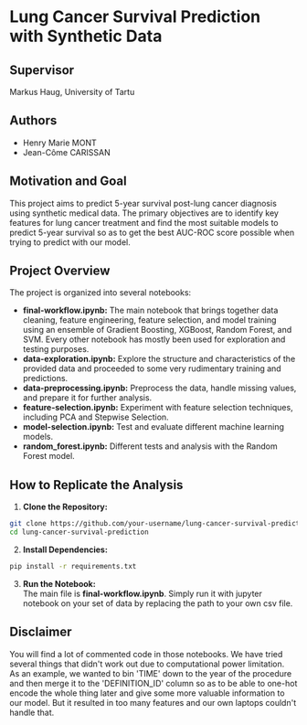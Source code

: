 # Lung Cancer Survival Prediction with Synthetic Data

## Supervisor
Markus Haug, University of Tartu  

## Authors
- Henry Marie MONT
- Jean-Côme CARISSAN

## Motivation and Goal
This project aims to predict 5-year survival post-lung cancer diagnosis using synthetic medical data. The primary objectives are to identify key features for lung cancer treatment and find the most suitable models to predict 5-year survival so as to get the best AUC-ROC score possible when trying to predict with our model.

## Project Overview
The project is organized into several notebooks:

- **final-workflow.ipynb:** The main notebook that brings together data cleaning, feature engineering, feature selection, and model training using an ensemble of Gradient Boosting, XGBoost, Random Forest, and SVM. Every other notebook has mostly been used for exploration and testing purposes.
- **data-exploration.ipynb:** Explore the structure and characteristics of the provided data and proceeded to some very rudimentary training and predictions.
- **data-preprocessing.ipynb:** Preprocess the data, handle missing values, and prepare it for further analysis.
- **feature-selection.ipynb:** Experiment with feature selection techniques, including PCA and Stepwise Selection.
- **model-selection.ipynb:** Test and evaluate different machine learning models.
- **random_forest.ipynb:** Different tests and analysis with the Random Forest model.

## How to Replicate the Analysis
1. **Clone the Repository:**
```bash
git clone https://github.com/your-username/lung-cancer-survival-prediction.git
cd lung-cancer-survival-prediction
```

2. **Install Dependencies:**
```bash
pip install -r requirements.txt
```

3. **Run the Notebook:**  
The main file is **final-workflow.ipynb**. Simply run it with jupyter notebook on your set of data by replacing the path to your own csv file.

## Disclaimer  
You will find a lot of commented code in those notebooks. We have tried several things that didn't work out due to computational power limitation.  
As an example, we wanted to bin 'TIME' down to the year of the procedure and then merge it to the 'DEFINITION_ID' column so as to be able to one-hot encode the whole thing later and give some more valuable information to our model. But it resulted in too many features and our own laptops couldn't handle that.  
